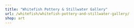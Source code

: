 ```yaml
---
title: "Whitefish Pottery & Stillwater Gallery"
url: /whitefish/whitefish-pottery-and-stillwater-gallery/
shop: art
---
```

